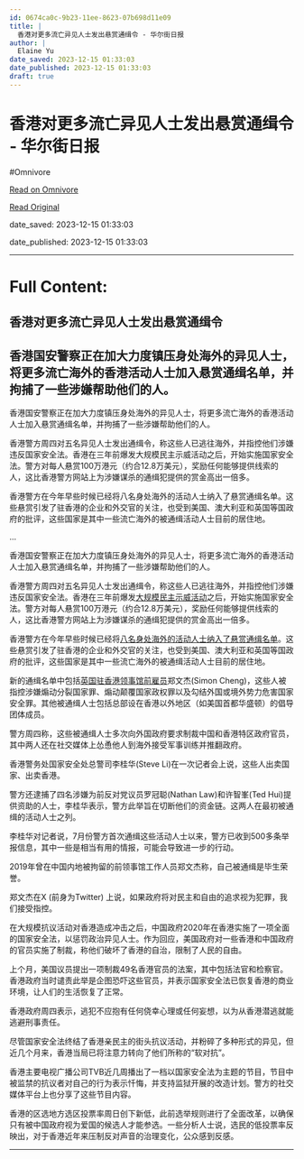 ```yaml
---
id: 0674ca0c-9b23-11ee-8623-07b698d11e09
title: |
  香港对更多流亡异见人士发出悬赏通缉令 - 华尔街日报
author: |
  Elaine Yu
date_saved: 2023-12-15 01:33:03
date_published: 2023-12-15 01:33:03
draft: true
---
```


# 香港对更多流亡异见人士发出悬赏通缉令 - 华尔街日报
#Omnivore

[Read on Omnivore](https://omnivore.app/me/-18c6c917bad)

[Read Original](https://cn.wsj.com/amp/articles/%E9%A6%99%E6%B8%AF%E5%AF%B9%E6%9B%B4%E5%A4%9A%E6%B5%81%E4%BA%A1%E5%BC%82%E8%A7%81%E4%BA%BA%E5%A3%AB%E5%8F%91%E5%87%BA%E6%82%AC%E8%B5%8F%E9%80%9A%E7%BC%89%E4%BB%A4-1c32e834)

date_saved: 2023-12-15 01:33:03

date_published: 2023-12-15 01:33:03

--- 

# Full Content: 

##  香港对更多流亡异见人士发出悬赏通缉令

## 香港国安警察正在加大力度镇压身处海外的异见人士，将更多流亡海外的香港活动人士加入悬赏通缉名单，并拘捕了一些涉嫌帮助他们的人。

香港国安警察正在加大力度镇压身处海外的异见人士，将更多流亡海外的香港活动人士加入悬赏通缉名单，并拘捕了一些涉嫌帮助他们的人。

香港警方周四对五名异见人士发出通缉令，称这些人已逃往海外，并指控他们涉嫌违反国家安全法。香港在三年前爆发大规模民主示威活动之后，开始实施国家安全法。警方对每人悬赏100万港元（约合12.8万美元），奖励任何能够提供线索的人，这比香港警方网站上为涉嫌谋杀的通缉犯提供的赏金高出一倍多。

香港警方在今年早些时候已经将八名身处海外的活动人士纳入了悬赏通缉名单。这些悬赏引发了驻香港的企业和外交官的关注，也受到美国、澳大利亚和英国等国政府的批评，这些国家是其中一些流亡海外的被通缉活动人士目前的居住地。

...

香港国安警察正在加大力度镇压身处海外的异见人士，将更多流亡海外的香港活动人士加入悬赏通缉名单，并拘捕了一些涉嫌帮助他们的人。

香港警方周四对五名异见人士发出通缉令，称这些人已逃往海外，并指控他们涉嫌违反国家安全法。香港在三年前爆发[大规模民主示威活动](https://cn.wsj.com/articles/CN-BCH-20200610135004)之后，开始实施国家安全法。警方对每人悬赏100万港元（约合12.8万美元），奖励任何能够提供线索的人，这比香港警方网站上为涉嫌谋杀的通缉犯提供的赏金高出一倍多。

香港警方在今年早些时候已经将[八名身处海外的活动人士纳入了悬赏通缉名单](https://cn.wsj.com/articles/CN-BGH-20230807171529)。这些悬赏引发了驻香港的企业和外交官的关注，也受到美国、澳大利亚和英国等国政府的批评，这些国家是其中一些流亡海外的被通缉活动人士目前的居住地。

新的通缉名单中包括[英国驻香港领事馆前雇员](https://cn.wsj.com/articles/CN-BCH-20191122094223)郑文杰(Simon Cheng)，这些人被指控涉嫌煽动分裂国家罪、煽动颠覆国家政权罪以及勾结外国或境外势力危害国家安全罪。其他被通缉人士包括总部设在香港以外地区（如美国首都华盛顿）的倡导团体成员。

警方周四称，这些被通缉人士多次向外国政府要求制裁中国和香港特区政府官员，其中两人还在社交媒体上怂恿他人到海外接受军事训练并推翻政府。

香港警务处国家安全处总警司李桂华(Steve Li)在一次记者会上说，这些人出卖国家、出卖香港。

警方还逮捕了四名涉嫌为前反对党议员罗冠聪(Nathan Law)和许智峯(Ted Hui)提供资助的人士，李桂华表示，警方此举旨在切断他们的资金链。这两人在最初被通缉的活动人士之列。

李桂华对记者说，7月份警方首次通缉这些活动人士以来，警方已收到500多条举报信息，其中一些是相当有用的情报，可能会导致进一步的行动。

2019年曾在中国内地被拘留的前领事馆工作人员郑文杰称，自己被通缉是毕生荣誉。

郑文杰在X (前身为Twitter) 上说，如果政府将对民主和自由的追求视为犯罪，我们接受指控。

在大规模抗议活动对香港造成冲击之后，中国政府2020年在香港实施了一项全面的国家安全法，以惩罚政治异见人士。作为回应，美国政府对一些香港和中国政府的官员实施了制裁，称他们破坏了香港的自治，限制了人民的自由。

上个月，美国议员提出一项制裁49名香港官员的法案，其中包括法官和检察官。香港政府当时谴责此举是企图恐吓这些官员，并表示国家安全法已恢复香港的商业环境，让人们的生活恢复了正常。

香港政府周四表示，逃犯不应抱有任何侥幸心理或任何妄想，以为从香港潜逃就能逃避刑事责任。

尽管国家安全法终结了香港亲民主的街头抗议活动，并粉碎了多种形式的异见，但近几个月来，香港当局已将注意力转向了他们所称的“软对抗”。

香港主要电视广播公司TVB近几周播出了一档以国家安全法为主题的节目，节目中被监禁的抗议者对自己的行为表示忏悔，并支持监狱开展的改造计划。警方的社交媒体平台上也分享了这些节目内容。

香港的区选地方选区投票率周日创下新低，此前选举规则进行了全面改革，以确保只有被中国政府视为爱国的候选人才能参选。一些分析人士说，选民的低投票率反映出，对于香港近年来压制反对声音的治理变化，公众感到反感。

---

